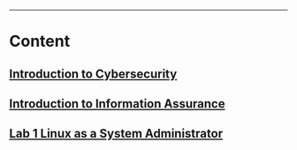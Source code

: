 ***

# Content

## [Introduction to Cybersecurity]()
## [Introduction to Information Assurance]()

## [Lab 1 Linux as a System Administrator]()
